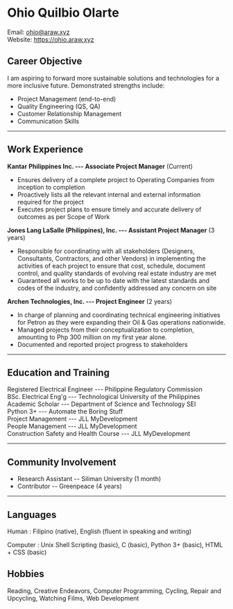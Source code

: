 # **Ohio Quilbio Olarte**

Email: ohio@araw.xyz  
Website: https://ohio.araw.xyz  

## Career Objective

I am aspiring to forward more sustainable solutions and technologies
for a more inclusive future.
Demonstrated strengths include:

- Project Management (end-to-end)
- Quality Engineering (QS, QA)
- Customer Relationship Management
- Communication Skills

---

## Work Experience

**Kantar Philippines Inc. --- Associate Project Manager** (Current)

- Ensures delivery of a complete project to Operating Companies from inception
  to completion
- Proactively lists all the relevant internal and external information required
  for the project
- Executes project plans to ensure timely and accurate delivery of outcomes as
  per Scope of Work

**Jones Lang LaSalle (Philippines), Inc. --- Assistant Project Manager** (3 years)

- Responsible for coordinating with all stakeholders (Designers, Consultants, Contractors, and other Vendors) in implementing the activities of each project to ensure that cost, schedule, document control, and quality standards of evolving real estate industry are met
- Guaranteed all works to be up to date with the latest standards and codes of the industry, and confidently addressed any concern on site

**Archen Technologies, Inc. --- Project Engineer** (2 years)

- In charge of planning and coordinating technical engineering initiatives for
  Petron as they were expanding their Oil & Gas operations nationwide.
- Managed projects from their conceptualization to completion, amounting to Php 300 million on my first year alone.
- Documented and reported project progress to stakeholders

---

## Education and Training

Registered Electrical Engineer --- Philippine Regulatory Commission  
BSc. Electrical Eng'g --- Technological University of the Philippines  
Academic Scholar --- Department of Science and Technology SEI  
Python 3+ --- Automate the Boring Stuff  
Project Management --- JLL MyDevelopment  
People Management --- JLL MyDevelopment  
Construction Safety and Health Course --- JLL MyDevelopment  

---

## Community Involvement

- Research Assistant -- Siliman University (1 month)
- Contributor -- Greenpeace (4 years)

---

## Languages
Human
: Filipino (native), English (fluent in speaking and writing)  

Computer
: Unix Shell Scripting (basic), C (basic), Python 3+ (basic), HTML + CSS (basic)

## Hobbies
Reading, Creative Endeavors, Computer Programming, Cycling, Repair and Upcycling, Watching Films, Web Development
